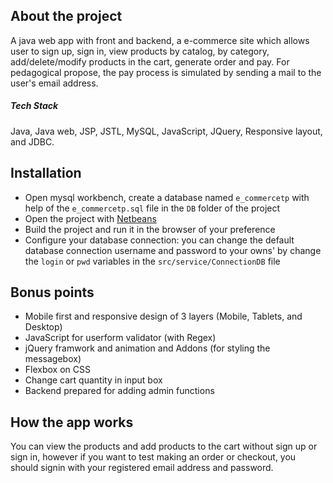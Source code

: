 ## About the project

A java web app with front and backend, a e-commerce site which allows user to sign up, sign in, view products by catalog, by category, add/delete/modify products in the cart, generate order and pay.
For pedagogical propose, the pay process is simulated by sending a mail to the user's email address.

##### Tech Stack
Java, Java web, JSP, JSTL, MySQL, JavaScript, JQuery, Responsive layout, and JDBC.

## Installation

- Open mysql workbench, create a database named `e_commercetp` with help of the `e_commercetp.sql` file in the `DB` folder of the project
- Open the project with [Netbeans](https://netbeans.org/)
- Build the project and run it in the browser of your preference
- Configure your database connection: you can change the default database connection username and password to your owns' by change the `login` or `pwd` variables in the `src/service/ConnectionDB` file

## Bonus points

- Mobile first and responsive design of 3 layers (Mobile, Tablets, and Desktop)
- JavaScript for userform validator (with Regex)
- jQuery framwork and animation and Addons (for styling the messagebox)
- Flexbox on CSS
- Change cart quantity in input box
- Backend prepared for adding admin functions

## How the app works

You can view the products and add products to the cart without sign up or sign in, however if you want to test making an order or checkout, you should signin with your registered email address and password.

